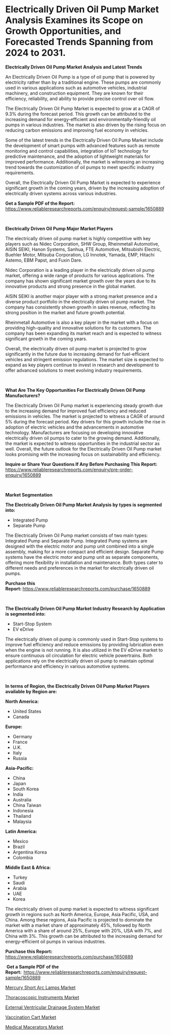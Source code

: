 <p><h1>Electrically Driven Oil Pump Market Analysis Examines its Scope on Growth Opportunities, and Forecasted Trends Spanning from 2024 to 2031.</h1></p><p><strong>Electrically Driven Oil Pump Market Analysis and Latest Trends</strong></p>
<p><p>An Electrically Driven Oil Pump is a type of oil pump that is powered by electricity rather than by a traditional engine. These pumps are commonly used in various applications such as automotive vehicles, industrial machinery, and construction equipment. They are known for their efficiency, reliability, and ability to provide precise control over oil flow.</p><p>The Electrically Driven Oil Pump Market is expected to grow at a CAGR of 9.3% during the forecast period. This growth can be attributed to the increasing demand for energy-efficient and environmentally-friendly oil pumps in various industries. The market is also driven by the rising focus on reducing carbon emissions and improving fuel economy in vehicles.</p><p>Some of the latest trends in the Electrically Driven Oil Pump Market include the development of smart pumps with advanced features such as remote monitoring and control capabilities, integration of IoT technology for predictive maintenance, and the adoption of lightweight materials for improved performance. Additionally, the market is witnessing an increasing trend towards the customization of oil pumps to meet specific industry requirements.</p><p>Overall, the Electrically Driven Oil Pump Market is expected to experience significant growth in the coming years, driven by the increasing adoption of electrically driven systems across various industries.</p></p>
<p><strong>Get a Sample PDF of the Report:&nbsp;</strong> <a href="https://www.reliableresearchreports.com/enquiry/request-sample/1650889">https://www.reliableresearchreports.com/enquiry/request-sample/1650889</a></p>
<p>&nbsp;</p>
<p><strong>Electrically Driven Oil Pump Major Market Players</strong></p>
<p><p>The electrically driven oil pump market is highly competitive with key players such as Nidec Corporation, SHW Group, Rheinmetall Automotive, AISIN SEIKI, Hanon Systems, Sanhua, FTE Automotive, Mitsubishi Electric, Buehler Motor, Mitsuba Corporation, LG Innotek, Yamada, EMP, Hitachi Astemo, EBM Papst, and Fuxin Dare.</p><p>Nidec Corporation is a leading player in the electrically driven oil pump market, offering a wide range of products for various applications. The company has shown significant market growth over the years due to its innovative products and strong presence in the global market.</p><p>AISIN SEIKI is another major player with a strong market presence and a diverse product portfolio in the electrically driven oil pump market. The company has consistently shown growth in sales revenue, reflecting its strong position in the market and future growth potential.</p><p>Rheinmetall Automotive is also a key player in the market with a focus on providing high-quality and innovative solutions for its customers. The company has been expanding its market reach and is expected to witness significant growth in the coming years.</p><p>Overall, the electrically driven oil pump market is projected to grow significantly in the future due to increasing demand for fuel-efficient vehicles and stringent emission regulations. The market size is expected to expand as key players continue to invest in research and development to offer advanced solutions to meet evolving industry requirements.</p></p>
<p>&nbsp;</p>
<p><strong>What Are The Key Opportunities For Electrically Driven Oil Pump Manufacturers?</strong></p>
<p><p>The Electrically Driven Oil Pump market is experiencing steady growth due to the increasing demand for improved fuel efficiency and reduced emissions in vehicles. The market is projected to witness a CAGR of around 5% during the forecast period. Key drivers for this growth include the rise in adoption of electric vehicles and the advancements in automotive technology. Manufacturers are focusing on developing innovative electrically driven oil pumps to cater to the growing demand. Additionally, the market is expected to witness opportunities in the industrial sector as well. Overall, the future outlook for the Electrically Driven Oil Pump market looks promising with the increasing focus on sustainability and efficiency.</p></p>
<p><strong>Inquire or Share Your Questions If Any Before Purchasing This Report:</strong> <a href="https://www.reliableresearchreports.com/enquiry/pre-order-enquiry/1650889">https://www.reliableresearchreports.com/enquiry/pre-order-enquiry/1650889</a></p>
<p>&nbsp;</p>
<p><strong>Market Segmentation</strong></p>
<p><strong>The Electrically Driven Oil Pump Market Analysis by types is segmented into:</strong></p>
<p><ul><li>Integrated Pump</li><li>Separate Pump</li></ul></p>
<p><p>The Electrically Driven Oil Pump market consists of two main types: Integrated Pump and Separate Pump. Integrated Pump systems are designed with the electric motor and pump unit combined into a single assembly, making for a more compact and efficient design. Separate Pump systems have the electric motor and pump unit as separate components, offering more flexibility in installation and maintenance. Both types cater to different needs and preferences in the market for electrically driven oil pumps.</p></p>
<p><strong>Purchase this Report:&nbsp;</strong><a href="https://www.reliableresearchreports.com/purchase/1650889">https://www.reliableresearchreports.com/purchase/1650889</a></p>
<p>&nbsp;</p>
<p><strong>The Electrically Driven Oil Pump Market Industry Research by Application is segmented into:</strong></p>
<p><ul><li>Start-Stop System</li><li>EV eDrive</li></ul></p>
<p><p>The electrically driven oil pump is commonly used in Start-Stop systems to improve fuel efficiency and reduce emissions by providing lubrication even when the engine is not running. It is also utilized in the EV eDrive market to ensure continuous oil circulation for electric vehicle powertrains. Both applications rely on the electrically driven oil pump to maintain optimal performance and efficiency in various automotive systems.</p></p>
<p>&nbsp;</p>
<p><strong>In terms of Region, the Electrically Driven Oil Pump Market Players available by Region are:</strong></p>
<p>
    <p> <strong> North America: </strong>
        <ul>
            <li>United States</li>
            <li>Canada</li>
        </ul>
        </p> 
    <p> <strong> Europe: </strong>
        <ul>
            <li>Germany</li>
            <li>France</li>
            <li>U.K.</li>
            <li>Italy</li>
            <li>Russia</li>
        </ul>
        </p> 
    <p> <strong> Asia-Pacific: </strong>
        <ul>
            <li>China</li>
            <li>Japan</li>
            <li>South Korea</li>
            <li>India</li>
            <li>Australia</li>
            <li>China Taiwan</li>
            <li>Indonesia</li>
            <li>Thailand</li>
            <li>Malaysia</li>
        </ul>
        </p> 
    <p> <strong> Latin America: </strong>
        <ul>
            <li>Mexico</li>
            <li>Brazil</li>
            <li>Argentina Korea</li>
            <li>Colombia</li>
        </ul>
        </p> 
    <p> <strong> Middle East & Africa: </strong>
        <ul>
            <li>Turkey</li>
            <li>Saudi</li>
            <li>Arabia</li>
            <li>UAE</li>
            <li>Korea</li>
        </ul>
    </p>
    </p>
<p><p>The electrically driven oil pump market is expected to witness significant growth in regions such as North America, Europe, Asia Pacific, USA, and China. Among these regions, Asia Pacific is projected to dominate the market with a market share of approximately 45%, followed by North America with a share of around 25%, Europe with 20%, USA with 7%, and China with 3%. This growth can be attributed to the increasing demand for energy-efficient oil pumps in various industries.</p></p>
<p><strong>Purchase this Report: </strong><a href="https://www.reliableresearchreports.com/purchase/1650889">https://www.reliableresearchreports.com/purchase/1650889</a></p>
<p>&nbsp;<strong>Get a Sample PDF of the Report:&nbsp;&nbsp;</strong><a href="https://www.reliableresearchreports.com/enquiry/request-sample/1650889">https://www.reliableresearchreports.com/enquiry/request-sample/1650889</a></p>
<p><strong></strong></p>
<p><p><a href="https://github.com/ashepherd82/Market-Research-Report-List-3/blob/main/mercury-short-arc-lamps-market.md">Mercury Short Arc Lamps Market</a></p><p><a href="https://medium.com/@kavonhansen/thoracoscopic-instruments-market-furnishes-information-on-market-share-market-trends-and-market-f4b2fbb53dcd">Thoracoscopic Instruments Market</a></p><p><a href="https://medium.com/p/4992d46536d9/edit">External Ventricular Drainage System Market</a></p><p><a href="https://github.com/okotobwrhuteie/Market-Research-Report-List-1/blob/main/vaccination-cart-market.md">Vaccination Cart Market</a></p><p><a href="https://medium.com/@kavonhansen/medical-macerators-market-size-market-outlook-and-market-forecast-2024-to-2031-b4ef023bdab6">Medical Macerators Market</a></p></p>